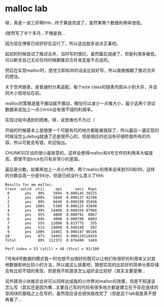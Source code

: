 # malloc lab

呀，真是一波三折啊hhh...终于算是完成了，虽然某两个数据利用率很低。

(居然写了半个多月...不愧是我...

因为现在博客已经好好在运行了，所以这边就多说点正事吧。

起初的时候尝试了推迟合并，当时写的很烂，虽然最后调通了，但是利用率极低，可以断言自己无论任何时候都推迟合并肯定是不合适的。

然后在实现realloc时，感觉立即和并的话会比较好写，所以直接推翻了推迟合并的想法。

关于空闲链表，是普通的分离适配，每个size class的链表内部从小到大存，并且同大小低地址在前。

realloc的策略是能不挪动就不挪动，哪怕可以减少一点堆大小，最少这两个测试数据来说加上一点小trick会有很不错的利用率。

实现过程中遇到的困难，呀，说苦难也不为过（

开始的时候基本上是随便一个可能有坑的地方都能被我踩了，所以最后一遍实现的时候没怎么debug就通了还是很开心的，但是相应的也没有仔细检查所有的内容，所以可能会有错，欢迎指出。

CHUNKSIZE设的很小是故意的，这样会使得realloc和4号文件的利用率大幅提高，即使不加trick也只有非常小的差距。

最后是分数，如果再加上一点小作弊，两个realloc利用率会来到100和99，这样的分数会高一分是94分，但是已经没什么意义了hhh

```
Results for mm malloc:
trace  valid  util     ops      secs  Kops
 0       yes   99%    5694  0.000145 39215
 1       yes  100%    5848  0.000137 42780
 2       yes   99%    6648  0.000188 35456
 3       yes  100%    5380  0.000125 43040
 4       yes   99%   14400  0.000164 87966
 5       yes   95%    4800  0.000791  6067
 6       yes   94%    4800  0.000706  6803
 7       yes   55%   12000  0.033775   355
 8       yes   51%   24000  0.040190   597
 9       yes  100%   14401  0.000147 98166
10       yes   87%   14401  0.000124116419
Total          89%  112372  0.076490  1469

Perf index = 53 (util) + 40 (thru) = 93/100
```

7号和8号数据的模式我一时也想不出很好的既可以让他们有很好的利用率又对其他数据影响比较小的方法，所以就这么放着吧，猜想实现的比较好的简单分离存储会有比较不错的表现，但是我不知道该怎么组织会比较好（其实主要是懒...

另外猜测小块推迟合并可以同样达成我的小作弊对realloc的效果，但是不知道该怎么写（其实还是因为懒...主要自己写的代码有很多地方都是建立在不存在连续的空闲块的基础之上在写的，虽然改应该也很快就改完了（但是这个lab我是真不想再看了...

